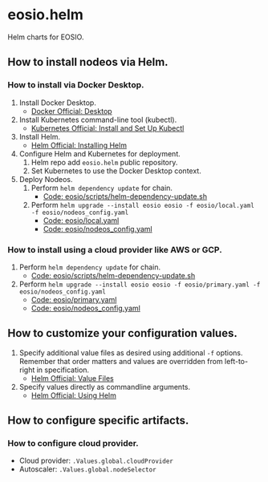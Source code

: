 # eosio.helm
Helm charts for EOSIO.

## How to install nodeos via Helm.

### How to install via Docker Desktop.

1. Install Docker Desktop.
    * [Docker Official: Desktop](https://docs.docker.com/desktop)
1. Install Kubernetes command-line tool (kubectl).
    * [Kubernetes Official: Install and Set Up Kubectl](https://kubernetes.io/docs/tasks/tools/install-kubectl)
1. Install Helm.
    * [Helm Official: Installing Helm](https://helm.sh/docs/intro/install)
1. Configure Helm and Kubernetes for deployment.
    1. Helm repo add `eosio.helm` public repository.
    1. Set Kubernetes to use the Docker Desktop context.
1. Deploy Nodeos.
    1. Perform `helm dependency update` for chain.
        * [Code: eosio/scripts/helm-dependency-update.sh](eosio/scripts/helm-dependency-update.sh)
    1. Perform `helm upgrade --install eosio eosio -f eosio/local.yaml -f eosio/nodeos_config.yaml`
        * [Code: eosio/local.yaml](eosio/local.yaml)
        * [Code: eosio/nodeos_config.yaml](eosio/nodeos_config.yaml)

### How to install using a cloud provider like AWS or GCP.

1. Perform `helm dependency update` for chain.
    * [Code: eosio/scripts/helm-dependency-update.sh](eosio/scripts/helm-dependency-update.sh)
1. Perform `helm upgrade --install eosio eosio -f eosio/primary.yaml -f eosio/nodeos_config.yaml`
    * [Code: eosio/primary.yaml](eosio/primary.yaml)
    * [Code: eosio/nodeos_config.yaml](eosio/nodeos_config.yaml)

## How to customize your configuration values.

1. Specify additional value files as desired using additional `-f` options. Remember that order matters and values are overridden from left-to-right in specification.
    * [Helm Official: Value Files](https://helm.sh/docs/chart_template_guide/values_files)
1. Specify values directly as commandline arguments.
    * [Helm Official: Using Helm](https://helm.sh/docs/intro/using_helm)

## How to configure specific artifacts.

### How to configure cloud provider.

* Cloud provider: `.Values.global.cloudProvider`
* Autoscaler: `.Values.global.nodeSelector`
